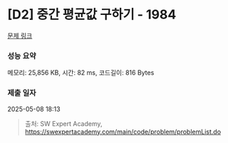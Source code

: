 # [D2] 중간 평균값 구하기 - 1984 

[문제 링크](https://swexpertacademy.com/main/code/problem/problemDetail.do?contestProbId=AV5Pw_-KAdcDFAUq) 

### 성능 요약

메모리: 25,856 KB, 시간: 82 ms, 코드길이: 816 Bytes

### 제출 일자

2025-05-08 18:13



> 출처: SW Expert Academy, https://swexpertacademy.com/main/code/problem/problemList.do